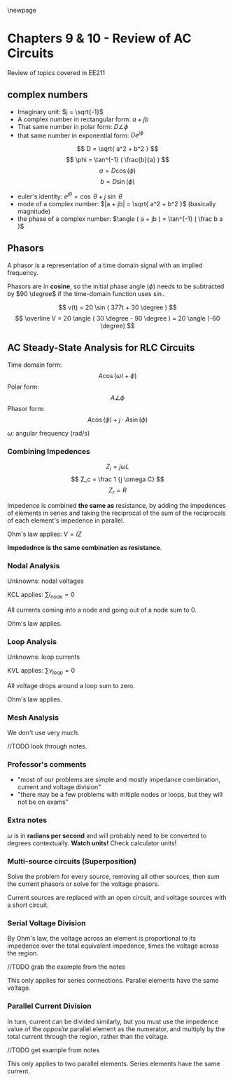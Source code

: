\newpage
# Chapters 9 & 10 - Review of AC Circuits
Review of topics covered in EE211

## complex numbers
- Imaginary unit: $j = \sqrt{-1}$
- A complex number in rectangular form: $a+jb$
- That same number in polar form: $D \angle \phi$
- that same number in exponential form: $De^{j \phi}$

$$
D = \sqrt{ a^2 + b^2 }
$$
$$
\phi = \tan^{-1} ( \frac{b}{a} )
$$
$$
a = D \cos ( \phi )
$$
$$
b = D \sin ( \phi )
$$

- euler's identity: $e^{j \theta} = \cos ~\theta + j~ \sin ~\theta$
- mode of a complex number: $|a + jb| = \sqrt{ a^2 + b^2 }$ (basically magnitude)
- the phase of a complex number: $\angle ( a + jb ) = \tan^{-1} ( \frac b a )$

## Phasors

A phasor is a representation of a time domain signal with an implied frequency.

Phasors are in **cosine**, so the initial phase angle ($\phi$) needs to be subtracted by $90 \degree$ if the time-domain function uses $\sin$.

$$
v(t) = 20 \sin ( 377t + 30 \degree )
$$
$$
\overline V = 20 \angle ( 30 \degree - 90 \degree ) = 20 \angle (-60 \degree)
$$

## AC Steady-State Analysis for RLC Circuits

Time domain form:
$$
A \cos (\omega t + \phi)
$$
Polar form:
$$
A \angle \phi
$$
Phasor form:
$$
A \cos (\phi) + j \cdot A \sin (\phi)
$$

$\omega$: angular frequency (rad/s)

### Combining Impedences

$$
Z_i = j \omega L
$$
$$
Z_c = \frac 1 {j \omega C}
$$
$$
Z_r = R
$$

Impedence is combined **the same as** resistance, by adding the impedences of elements in series and taking the reciprocal of the sum of the reciprocals of each element's impedence in parallel.

Ohm's law applies: $V = I Z$

**Impedednce is the same combination as resistance**.

### Nodal Analysis

Unknowns: nodal voltages

KCL applies: $\sum i_{node} = 0$

All currents coming into a node and going out of a node sum to 0.

Ohm's law applies.

### Loop Analysis

Unknowns: loop currents

KVL applies: $\sum v_{loop} = 0$

All voltage drops around a loop sum to zero.

Ohm's law applies.

### Mesh Analysis

We don't use very much.

//TODO look through notes.

### Professor's comments

- "most of our problems are simple and mostly impedance combination, current and voltage division"
- "there may be a few problems with mltiple nodes or loops, but they will not be on exams"

### Extra notes

$\omega$ is in **radians per second** and will probably need to be converted to degrees contextually. **Watch units!** Check calculator units!

### Multi-source circuits (Superposition)

Solve the problem for every source, removing all other sources, then sum the current phasors or solve for the voltage phasors.

Current sources are replaced with an open circuit, and voltage sources with a short circuit.

### Serial Voltage Division

By Ohm's law, the voltage across an element is proportional to its impedence over the total equivalent impedence, times the voltage across the region.

//TODO grab the example from the notes

This only applies for series connections. Parallel elements have the same voltage.

### Parallel Current Division

In turn, current can be divided similarly, but you must use the impedence value of the *opposite* parallel element as the numerator, and multiply by the total current through the region, rather than the voltage.

//TODO get example from notes

This only applies to two parallel elements. Series elements have the same current.
